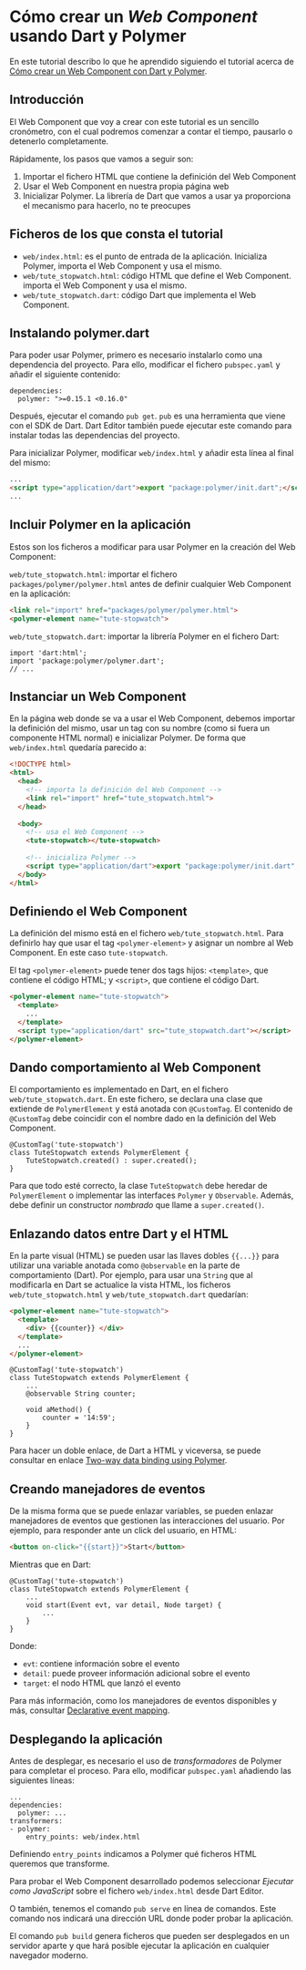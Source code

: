 # Cómo crear un *Web Component* usando Dart y Polymer

En este tutorial describo lo que he aprendido siguiendo el tutorial acerca
de [Cómo crear un Web Component con Dart y Polymer].

## Introducción

El Web Component que voy a crear con este tutorial es un sencillo cronómetro,
con el cual podremos comenzar a contar el tiempo, pausarlo o detenerlo completamente.

Rápidamente, los pasos que vamos a seguir son:

1. Importar el fichero HTML que contiene la definición del Web Component
2. Usar el Web Component en nuestra propia página web
3. Inicializar Polymer. La librería de Dart que vamos a usar ya proporciona
el mecanismo para hacerlo, no te preocupes

## Ficheros de los que consta el tutorial

- `web/index.html`: es el punto de entrada de la aplicación. Inicializa Polymer,
importa el Web Component y usa el mismo.
- `web/tute_stopwatch.html`: código HTML que define el Web Component.
importa el Web Component y usa el mismo.
- `web/tute_stopwatch.dart`: código Dart que implementa el Web Component.

## Instalando polymer.dart

Para poder usar Polymer, primero es necesario instalarlo como una dependencia del
proyecto. Para ello, modificar el fichero `pubspec.yaml` y añadir el siguiente
contenido: 

``` 
dependencies:
  polymer: ">=0.15.1 <0.16.0"
``` 

Después, ejecutar el comando `pub get`. `pub` es una herramienta que viene con el
SDK de Dart. Dart Editor también puede ejecutar este comando para instalar todas
las dependencias del proyecto.

Para inicializar Polymer, modificar `web/index.html` y añadir esta línea al final
del mismo:

``` html
...
<script type="application/dart">export "package:polymer/init.dart";</script>
...
```

## Incluir Polymer en la aplicación

Estos son los ficheros a modificar para usar Polymer en la creación del
Web Component:

`web/tute_stopwatch.html`: importar el fichero `packages/polymer/polymer.html`
antes de definir cualquier Web Component en la aplicación:

``` html
<link rel="import" href="packages/polymer/polymer.html">
<polymer-element name="tute-stopwatch">
```

`web/tute_stopwatch.dart`: importar la librería Polymer en el fichero Dart:

``` 
import 'dart:html';
import 'package:polymer/polymer.dart';
// ...
```

## Instanciar un Web Component

En la página web donde se va a usar el Web Component, debemos importar la definición
del mismo, usar un tag con su nombre (como si fuera un componente HTML normal) e
inicializar Polymer. De forma que `web/index.html` quedaría parecido a:

``` html
<!DOCTYPE html>
<html>
  <head>
    <!-- importa la definición del Web Component -->
    <link rel="import" href="tute_stopwatch.html">
  </head>
 
  <body>
    <!-- usa el Web Component -->
    <tute-stopwatch></tute-stopwatch>
    
    <!-- inicializa Polymer -->
    <script type="application/dart">export "package:polymer/init.dart";</script>
  </body>
</html>
```

## Definiendo el Web Component

La definición del mismo está en el fichero `web/tute_stopwatch.html`. Para definirlo
hay que usar el tag `<polymer-element>` y asignar un nombre al Web Component. En
este caso `tute-stopwatch`.

El tag `<polymer-element>` puede tener dos tags hijos: `<template>`, que contiene
el código HTML; y `<script>`, que contiene el código Dart.

``` html
<polymer-element name="tute-stopwatch">
  <template>
    ...
  </template>
  <script type="application/dart" src="tute_stopwatch.dart"></script>
</polymer-element>
```

## Dando comportamiento al Web Component

El comportamiento es implementado en Dart, en el fichero `web/tute_stopwatch.dart`.
En este fichero, se declara una clase que extiende de `PolymerElement` y está 
anotada con `@CustomTag`. El contenido de `@CustomTag` debe coincidir con el
nombre dado en la definición del Web Component.

```
@CustomTag('tute-stopwatch')
class TuteStopwatch extends PolymerElement {
    TuteStopwatch.created() : super.created();
}
```

Para que todo esté correcto, la clase `TuteStopwatch` debe heredar de `PolymerElement` o
implementar las interfaces `Polymer` y `Observable`. Además, debe definir un
constructor *nombrado* que llame a `super.created()`.

## Enlazando datos entre Dart y el HTML

En la parte visual (HTML) se pueden usar las llaves dobles `{{...}}` para utilizar una
variable anotada como `@observable` en la parte de comportamiento (Dart). Por ejemplo,
para usar una `String` que al modificarla en Dart se actualice la vista HTML, los
ficheros `web/tute_stopwatch.html` y `web/tute_stopwatch.dart` quedarían:

``` html
<polymer-element name="tute-stopwatch">
  <template>
    <div> {{counter}} </div>
  </template>
  ...
</polymer-element>
```

``` 
@CustomTag('tute-stopwatch')
class TuteStopwatch extends PolymerElement {
    ...
    @observable String counter;

    void aMethod() {
        counter = '14:59';
    }
}
```

Para hacer un doble enlace, de Dart a HTML y viceversa, se puede consultar en enlace
[Two-way data binding using Polymer].

## Creando manejadores de eventos

De la misma forma que se puede enlazar variables, se pueden enlazar manejadores de
eventos que gestionen las interacciones del usuario. Por ejemplo, para responder
ante un click del usuario, en HTML:

``` html
<button on-click="{{start}}">Start</button>
```

Mientras que en Dart:

``` 
@CustomTag('tute-stopwatch')
class TuteStopwatch extends PolymerElement {
    ...
    void start(Event evt, var detail, Node target) {
        ...
    }
}
```

Donde:

- `evt`: contiene información sobre el evento
- `detail`: puede proveer información adicional sobre el evento
- `target`: el nodo HTML que lanzó el evento

Para más información, como los manejadores de eventos disponibles y más, consultar
[Declarative event mapping].

## Desplegando la aplicación

Antes de desplegar, es necesario el uso de *transformadores* de Polymer para
completar el proceso. Para ello, modificar `pubspec.yaml` añadiendo las siguientes
líneas:

```
...
dependencies:
  polymer: ...
transformers:
- polymer:
    entry_points: web/index.html
```

Definiendo `entry_points` indicamos a Polymer qué ficheros HTML queremos que transforme.

Para probar el Web Component desarrollado podemos seleccionar *Ejecutar como JavaScript*
sobre el fichero `web/index.html` desde Dart Editor.

O también, tenemos el comando `pub serve` en línea de comandos. Este comando nos indicará
una dirección URL donde poder probar la aplicación.

El comando `pub build` genera ficheros que pueden ser desplegados en un servidor
aparte y que hará posible ejecutar la aplicación en cualquier navegador moderno.

[Cómo crear un Web Component con Dart y Polymer]: https://www.dartlang.org/docs/tutorials/polymer-intro/
[Two-way data binding using Polymer]: https://www.dartlang.org/docs/tutorials/forms/#binding-data
[Declarative event mapping]: http://www.polymer-project.org/polymer.html#declarative-event-mapping

